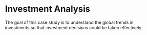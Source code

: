 # Investment Analysis
The goal of this case study is to understand the global trends in investments so that investment decisions could be taken effectively.
